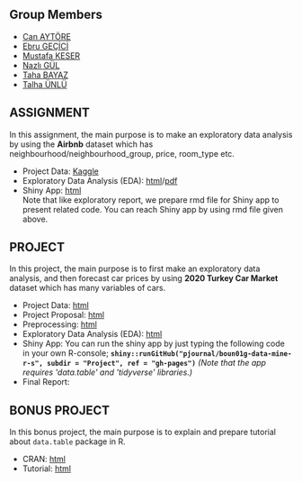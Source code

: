 ## Group Members
- [Can AYTÖRE](https://pjournal.github.io/boun01-canaytore)
- [Ebru GEÇİCİ](https://pjournal.github.io/boun01-EbruGecici)
- [Mustafa KESER](https://pjournal.github.io/boun01-mustafa-keser)
- [Nazlı GÜL](https://pjournal.github.io/boun01-NazliGul)
- [Taha BAYAZ](https://pjournal.github.io/boun01-TahaBayaz)
- [Talha ÜNLÜ](https://pjournal.github.io/boun01-TalhaUnlu)

## ASSIGNMENT

In this assignment, the main purpose is to make an exploratory data analysis by using the **Airbnb** dataset which has neighbourhood/neighbourhood_group, price, room_type etc.

- Project Data: [Kaggle](https://www.kaggle.com/dgomonov/new-york-city-airbnb-open-data)
- Exploratory Data Analysis (EDA): [html](https://pjournal.github.io/boun01g-data-mine-r-s/Assignment/Airbnb.html)/[pdf](https://pjournal.github.io/boun01g-data-mine-r-s/Assignment/Airbnb.pdf)
- Shiny App: [html](https://pjournal.github.io/boun01g-data-mine-r-s/Assignment/Airbnb_Shiny.html) <br>
Note that like exploratory report, we prepare rmd file for Shiny app to present related code. You can reach Shiny app by using rmd file given above.

## PROJECT

In this project, the main purpose is to first make an exploratory data analysis, and then forecast car prices by using **2020 Turkey Car Market** dataset which has many variables of cars.

- Project Data: [html](https://www.kaggle.com/alpertemel/turkey-car-market-2020)
- Project Proposal: [html](https://pjournal.github.io/boun01g-data-mine-r-s/Project/Proposal.html)
- Preprocessing: [html](https://pjournal.github.io/boun01g-data-mine-r-s/Project/Preprocessing.html)
- Exploratory Data Analysis (EDA): [html](https://pjournal.github.io/boun01g-data-mine-r-s/Project/ExploratoryDataAnalysis.html)
- Shiny App: You can run the shiny app by just typing the following code in your own R-console; **`shiny::runGitHub("pjournal/boun01g-data-mine-r-s", subdir = "Project", ref = "gh-pages")`** *(Note that the app requires 'data.table' and 'tidyverse' libraries.)*
- Final Report:

## BONUS PROJECT

In this bonus project, the main purpose is to explain and prepare tutorial about `data.table` package in R.

- CRAN: [html](https://cran.r-project.org/web/packages/data.table/index.html)
- Tutorial: [html](https://pjournal.github.io/boun01g-data-mine-r-s/data.table/datatable.html)
